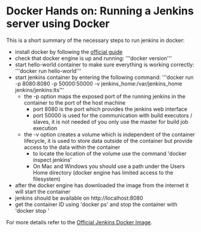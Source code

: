 Docker Hands on: Running a Jenkins server using Docker
======================================================
This is a short summary of the necessary steps to run jenkins in docker:
- install docker by following the [official guide](https://www.docker.com/get-docker)
- check that docker engine is up and running:
  '''docker version'''
- start hello-world container to make sure everything is working correctly:
  '''docker run hello-world'''
- start jenkins container by entering the following command:
  '''docker run -p 8080:8080 -p 50000:50000 -v jenkins_home:/var/jenkins_home jenkins/jenkins:lts'''
  - the -p option maps the exposed port of the running jenkins in the container to the port of the host machine
    - port 8080 is the port which provides the jenkins web interface
    - port 50000 is used for the communication with build executors / slaves,
      it is not needed of you only use the master for build job execution
  - the -v option creates a volume which is independent of the container lifecycle,
    it is used to store data outside of the container but provide access to the data within the container
    - to locate the location of the volume use the command 'docker inspect jenkins'
    - On Mac and Windows you should use a path under the Users Home directory (docker engine has limited access to the filesystem)
- after the docker engine has downloaded the image from the internet it will start the container
- jenkins should be available on http://localhost:8080
- get the container ID using 'docker ps' and stop the container with 'docker stop <ID>'

For more details refer to the [Official Jenkins Docker Image](https://github.com/jenkinsci/docker).
